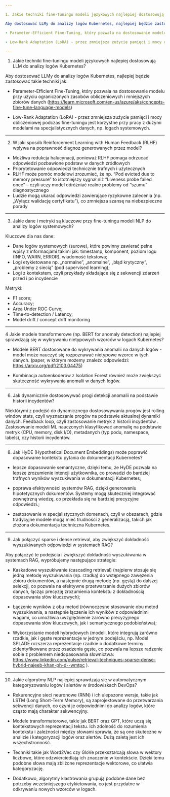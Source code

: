 ```yaml
---

1. Jakie techniki fine-tuningu modeli językowych najlepiej dostosowują LLM do analizy logów Kubernetes?

Aby dostosować LLMy do analizy logów Kubernetes, najlepiej będzie zastosować takie techniki jak:

- Parameter-Efficient Fine-Tuning, który pozwala na dostosowanie modelu przy użyciu ograniczonych zasobów obliczeniowych i mniejszych zbiorów danych (https://learn.microsoft.com/en-us/azure/aks/concepts-fine-tune-language-models)

- Low-Rank Adaptation (LoRA) - przez zmniejsza zużycie pamięci i mocy obliczeniowej podczas fine-tuningu jest korzystne przy pracy z dużymi modelami na specjalistycznych danych, np. logach systemowych.

---
```


1. Jakie techniki fine-tuningu modeli językowych najlepiej dostosowują LLM do analizy logów Kubernetes?

Aby dostosować LLMy do analizy logów Kubernetes, najlepiej będzie zastosować takie techniki jak:

- Parameter-Efficient Fine-Tuning, który pozwala na dostosowanie modelu przy użyciu ograniczonych zasobów obliczeniowych i mniejszych zbiorów danych (https://learn.microsoft.com/en-us/azure/aks/concepts-fine-tune-language-models)

- Low-Rank Adaptation (LoRA) - przez zmniejsza zużycie pamięci i mocy obliczeniowej podczas fine-tuningu jest korzystne przy pracy z dużymi modelami na specjalistycznych danych, np. logach systemowych.

---

2. W jaki sposób Reinforcement Learning with Human Feedback (RLHF) wpływa na poprawność diagnoz generowanych przez model?

- Możliwa redukcja halucynacji, ponieważ  RLHF pomaga odrzucać odpowiedzi pozbawione podstaw w danych źródłowych
- Priorytetowanie odpowiedzi technicznie trafnych i użytecznych
- RLHF może pomóc modelowi zrozumieć, że np. “Pod evicted due to memory pressure” to istotniejszy sygnał niż “Liveness probe failed once” – czyli uczy model odróżniać realne problemy od “szumu” diagnostycznego
- Ludzie mogą ukarać odpowiedzi zawierające ryzykowne zalecenia (np. „Wyłącz walidację certyfikatu”), co zmniejsza szansę na niebezpieczne porady

---

3. Jakie dane i metryki są kluczowe przy fine-tuningu modeli NLP do analizy logów systemowych?

Kluczowe dla nas dane:
- Dane logów systemowych (surowe), które powinny zawierać pełne wpisy z informacjami takimi jak: timestamp, komponent, poziom logu (INFO, WARN, ERROR), wiadomość tekstowa;
- Logi etykietowane np. „normalne”, „anomalne”, „błąd krytyczny”, „problemy z siecią” (pod supervised learning);
- Logi z kontekstem, czyli przykłady składające się z sekwencji zdarzeń przed i po incydencie

Metryki:

- F1 score;
- Accuracy;
- Area Under ROC Curve;
- Time-to-detection / Latency;
- Model drift / concept drift monitoring

---

4 Jakie modele transformerowe (np. BERT for anomaly detection) najlepiej sprawdzają się w wykrywaniu nietypowych wzorców w logach Kubernetes?

- Modele BERT dostosowane do wykrywania anomalii na danych logów - model może nauczyć się rozpoznawać nietypowe wzorce w tych danych. (paper, w którym możemy znaleźc odpowiedzi: https://arxiv.org/pdf/2103.04475)

- Kombinacja autoenkoderów z Isolation Forest również może zwiększyć skuteczność wykrywania anomalii w danych logów.

---

6. Jak dynamicznie dostosowywać progi detekcji anomalii na podstawie historii incydentów?

Niektórymi z podejść do dynamicznego dostosowywania progów jest rolling window stats, czyli wyznaczanie progów na podstawie aktualnej dynamiki danych. Feedback loop, czyli zastosowanie metryk z historii incydentów . Zastosowanie modeli ML nauczonych klasyfikować anomalię na podstawie metryk (CPU, memory, disk I/O), metadanych (typ podu, namespace, labels), czy historii incydentów.

---

8. Jak HyDE (Hypothetical Document Embeddings) może poprawić dopasowanie kontekstu pytania do dokumentacji Kubernetes?

- lepsze dopasowanie semantyczne, dzięki temu, że HyDE pozwala na lepsze zrozumienie intencji użytkownika, co prowadzi do bardziej trafnych wyników wyszukiwania w dokumentacji Kubernetes;

- poprawa efektywności systemów RAG, dzięki generowaniu hipotetycznych dokumentów. Systemy mogą skuteczniej integrować zewnętrzną wiedzę, co przekłada się na bardziej precyzyjne odpowiedzi.;

- zastosowanie w specjalistycznych domenach, czyli w obszarach, gdzie tradycyjne modele mogą mieć trudności z generalizacją, takich jak złożona dokumentacja techniczna Kubernetes.

---

9. Jak połączyć sparse i dense retrieval, aby zwiększyć dokładność wyszukiwanych odpowiedzi w systemach RAG?

Aby połączyć te podejścia i zwiększyć dokładność wyszukiwania w systemach RAG, wypróbujemy następujące strategie:​

- Kaskadowe wyszukiwanie (cascading retrieval) (najpierw stosuje się jedną metodę wyszukiwania (np. rzadką) do wstępnego zawężenia zbioru dokumentów, a następnie drugą metodę (np. gęstą) do dalszej selekcji, co pozwala na efektywne przetwarzanie dużych zbiorów danych, łącząc precyzję zrozumienia kontekstu z dokładnością dopasowania słów kluczowych);

- Łączenie wyników z obu metod (równoczesne stosowanie obu metod wyszukiwania, a następnie łączenie ich wyników z odpowiednimi wagami, co umożliwia uwzględnienie zarówno precyzyjnego dopasowania słów kluczowych, jak i semantycznego podobieństwa);

- Wykorzystanie modeli hybrydowych (modeli, które integrują zarówno rzadkie, jak i gęste reprezentacje w jednym podejściu, np. Model SPLADE rozszerza reprezentacje rzadkie o dodatkowe terminy zidentyfikowane przez osadzenia gęste, co pozwala na lepsze radzenie sobie z problemem niedopasowania słownictwa: https://www.linkedin.com/pulse/retrieval-techniques-sparse-dense-hybrid-najeeb-khan-ph-d--wmtpc ).


---

10. Jakie algorytmy NLP najlepiej sprawdzają się w automatycznym kategoryzowaniu logów i alertów w środowiskach DevOps?

- Rekurencyjne sieci neuronowe (RNN) i ich ulepszone wersje, takie jak LSTM (Long Short-Term Memory), są zaprojektowane do przetwarzania sekwencji danych, co czyni je odpowiednimi do analizy logów, które często mają charakter sekwencyjny.

- Modele transformatorowe, takie jak BERT oraz GPT, które uczą się kontekstowych reprezentacji tekstu. Ich zdolność do rozumienia kontekstu i zależności między słowami sprawia, że są one skuteczne w analizie i kategoryzacji logów oraz alertów. Dużą zaletą jest ich wszechstronność.

- Techniki takie jak Word2Vec czy GloVe przekształcają słowa w wektory liczbowe, które odzwierciedlają ich znaczenie w kontekście. Dzięki temu podobne słowa mają zbliżone reprezentacje wektorowe, co ułatwia kategoryzację.

- Dodatkowo, algorytmy klastrowania grupują podobne dane bez potrzeby wcześniejszego etykietowania, co jest przydatne w odkrywaniu nowych wzorców w logach.